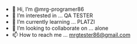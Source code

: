 - 👋 Hi, I’m @mrg-programer86
- 👀 I’m interested in ... QA TESTER
- 🌱 I’m currently learning ... PLATZI
- 💞️ I’m looking to collaborate on ... alone
- 📫 How to reach me ... mrgtester86@gmail.com

<!---
mrg-programer86/mrg-programer86 is a ✨ special ✨ repository because its `README.md` (this file) appears on your GitHub profile.
You can click the Preview link to take a look at your changes.
--->
